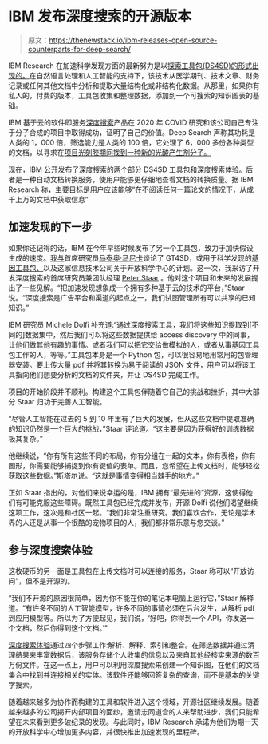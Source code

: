 # IBM 发布深度搜索的开源版本

> 原文：<https://thenewstack.io/ibm-releases-open-source-counterparts-for-deep-search/>

IBM Research 在加速科学发现方面的最新努力是以[探索工具包(DS4SD)的形式出现的。](https://research.ibm.com/blog/deep-search-toolkit#fn-5)在自然语言处理和人工智能的支持下，该技术从医学期刊、技术文章、财务记录或任何其他文档中分析和提取大量结构化或非结构化数据。从那里，如果你有私人的，付费的版本，工具包收集和整理数据，添加到一个可搜索的知识图表的基础。

IBM 基于云的软件即服务[深度搜索](https://research.ibm.com/interactive/deep-search/)产品在 2020 年 COVID 研究和该公司自己专注于分子合成的项目中取得成功，证明了自己的价值。Deep Search 声称其功耗是人类的 1，000 倍，筛选能力是人类的 100 倍，它处理了 6，000 多份各种类型的文档，以寻求在[项目光刻胶期间找到一种新的光酸产生剂分子。](https://research.ibm.com/interactive/photoresist/)

现在，IBM 公开发布了深度搜索的两个部分 DS4SD 工具包和深度搜索体验。后者是一种自动文档转换服务，使用户能够更仔细地查看文档的转换质量。据 IBM Research 称，主要目标是用户应该能够“在不阅读任何一篇论文的情况下，从成千上万的文档中获取信息”

## **加速发现的下一步**

如果你还记得的话，IBM 在今年早些时候发布了另一个工具包，致力于加快假设生成的速度。[我与](https://thenewstack.io/ibms-open-source-gt4sd-generates-ideas-for-scientists/)首席研究员[马泰奥·马尼卡](https://www.linkedin.com/in/matteo-manica-drugilsberg/?originalSubdomain=ch)谈论了 GT4SD，或用于科学发现的[基因工具包、](https://research.ibm.com/publications/accelerating-material-design-with-the-generative-toolkit-for-scientific-discovery-gt4sd)以及这家信息技术公司关于开放科学中心的计划。这一次，我采访了开发深度搜索的首席研究员兼团队经理 [Peter Staar](https://www.linkedin.com/in/peter-w-j-staar-7b261373/?originalSubdomain=ch) 。他对这个项目和未来的发展提出了一些见解。“把加速发现想象成一个拥有多种基于云的技术的平台，”Staar 说。“深度搜索是广告平台和渠道的起点之一，我们试图管理所有可以共享的已知知识。”

IBM 研究员 Michele Dolfi 补充道:“通过深度搜索工具，我们将这些知识提取到[不同的]数据集中，然后我们可以将这些数据提供给 access discovery 中的同事，让他们做其他有趣的事情。或者我们可以把它交给做模拟的人，或者从事基因工具包工作的人，等等。”工具包本身是一个 Python 包，可以很容易地用常用的包管理器安装。要上传大量 pdf 并将其转换为易于阅读的 JSON 文件，用户可以将该工具指向他们想要分析的文档的文件夹，并让 DS4SD 完成工作。

项目的开始阶段并不顺利。构建这个工具包伴随着它自己的挑战和挫折，其中大部分 Staar 归功于完善人工智能。

“尽管人工智能在过去的 5 到 10 年里有了巨大的发展，但从这些文档中提取准确的知识仍然是一个巨大的挑战，”Staar 评论道。“这主要是因为获得好的训练数据极其复杂。”

他继续说，“你有所有这些不同的布局，你有分组在一起的文本，你有表格，你有图形，你需要能够捕捉到你有键值的表单。而且，您希望在上传文档时，能够轻松获取这些数据。”斯塔尔说。“这就是事情变得相当棘手的地方。”

正如 Staar 指出的，对他们来说幸运的是，IBM 拥有“最先进的”资源，这使得他们有可能克服这些障碍。既然工具包已经完成并发布，开源 Dolfi 说他们渴望继续这项工作，这次是和社区一起。“我们非常注重研究。我们喜欢合作，无论是学术界的人还是从事一个很酷的宠物项目的人，我们都非常乐意与您交谈。”

## **参与深度搜索体验**

这枚硬币的另一面是工具包在上传文档时可以连接的服务，Staar 称可以“开放访问”，但不是开源的。

“我们不开源的原因很简单，因为你不能在你的笔记本电脑上运行它，”Staar 解释道。“有许多不同的人工智能模型，许多不同的事情必须在后台发生，从解析 pdf 到应用模型等。所以为了方便起见，我们说，‘好吧，你得到一个 API，你发送一个文档，然后你得到这个文档。’"

[深度搜索体验](https://ds4sd.github.io/)通过四个步骤工作:解析、解释、索引和整合。在筛选数据并通过清理结果来丰富数据后，该服务存储个人收集的信息以及来自其他经核实来源的数百万份文件。在这一点上，用户可以利用深度搜索来创建一个知识图，在他们的文档集合中找到并连接相关的实体。该软件还能够回答复杂的查询，而不是基本的关键字搜索。

随着越来越多为协作而构建的工具和软件进入这个领域，开源社区继续发展。随着越来越多的公司揭开内部项目的面纱，邀请志同道合的人来帮助进步，我们只能希望在未来看到更多破纪录的发现。与此同时，IBM Research 承诺为他们为期一天的开放科学中心增加更多内容，并很快推出加速发现的里程碑。

<svg xmlns:xlink="http://www.w3.org/1999/xlink" viewBox="0 0 68 31" version="1.1"><title>Group</title> <desc>Created with Sketch.</desc></svg>